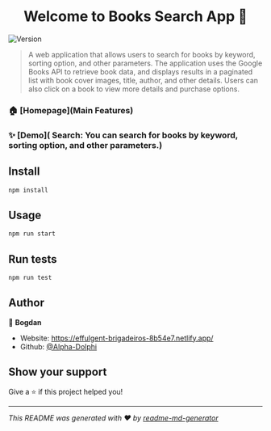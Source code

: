<h1 align="center">Welcome to Books Search App 👋</h1>
<p>
  <img alt="Version" src="https://img.shields.io/badge/version-0.1.0-blue.svg?cacheSeconds=2592000" />
</p>

> A web application that allows users to search for books by keyword, sorting option, and other parameters. The application uses the Google Books API to retrieve book data, and displays results in a paginated list with book cover images, title, author, and other details. Users can also click on a book to view more details and purchase options.

### 🏠 [Homepage](Main Features)

### ✨ [Demo](    Search: You can search for books by keyword, sorting option, and other parameters.)

## Install

```sh
npm install
```

## Usage

```sh
npm run start
```

## Run tests

```sh
npm run test
```

## Author

👤 **Bogdan**

* Website: https://effulgent-brigadeiros-8b54e7.netlify.app/
* Github: [@Alpha-Dolphi](https://github.com/Alpha-Dolphi)

## Show your support

Give a ⭐️ if this project helped you!

***
_This README was generated with ❤️ by [readme-md-generator](https://github.com/kefranabg/readme-md-generator)_